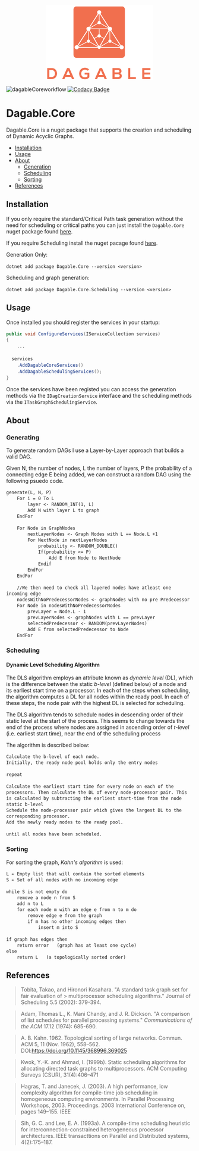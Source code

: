 <p align="center">
  <img src="./Documentation/images/logo.png" height="200px" />
</p>

![dagableCoreworkflow](https://github.com/dagable/Dagable.Core/actions/workflows/nugetBuildAndDeploy.yml/badge.svg)
[![Codacy Badge](https://app.codacy.com/project/badge/Grade/c09f67e58b27454abf4272366cc46bb2)](https://www.codacy.com?utm_source=github.com&amp;utm_medium=referral&amp;utm_content=Dagable/Dagable.Core&amp;utm_campaign=Badge_Grade)

# Dagable.Core

Dagable.Core is a nuget package that supports the creation and scheduling of Dynamic Acyclic Graphs. 

- [Installation](#Installation)
- [Usage](#Usage)
- [About](#About)
  - [Generation](#Generating)
  - [Scheduling](#Scheduling)
  - [Sorting](#Sorting)
- [References](#References)

## Installation

If you only require the standard/Critical Path task generation without the need for scheduling or critical paths you can just install the `Dagable.Core` nuget package found [here](https://www.nuget.org/packages/Dagable.Core/1.0.0-alpha-9).

If you require Scheduling install the nuget pacage found [here](https://www.nuget.org/packages/Dagable.Core.Scheduling/1.0.0-alpha-9).

Generation Only:

```dotnet add package Dagable.Core --version <version>```

Scheduling and graph generation:

```dotnet add package Dagable.Core.Scheduling --version <version>```

## Usage

Once installed you should register the services in your startup:

``` c#
public void ConfigureServices(IServiceCollection services)
{
    ...
        
  services
    .AddDagableCoreServices()
    .AddDagableSchedulingServices();
}
```

Once the services have been registed you can access the generation methods via the `IDagCreationService` interface and the scheduling methods via the `ITaskGraphSchedulingService`.

## About

### Generating

To generate random DAGs I use a Layer-by-Layer approach that builds a valid DAG.

Given N, the number of nodes, L the number of layers, P the probability of a connecting edge E being added, we can construct a random DAG using the following psuedo code.

```
generate(L, N, P)
	For i = 0 To L 
        layer <- RANDOM_INT(1, L)
        Add N with layer L to graph
    EndFor

    For Node in GraphNodes
        nextLayerNodes <- Graph Nodes with L == Node.L +1
        For NextNode in nextLayerNodes
            probability <- RANDOM_DOUBLE()
            If(probability <= P)
                Add E from Node to NextNode
            Endif
        EndFor
    EndFor

    //We then need to check all layered nodes have atleast one incoming edge
    nodesWithNoPredecessorNodes <- graphNodes with no pre Predecessor
    For Node in nodesWithNoPredecessorNodes
        prevLayer = Node.L - 1
        prevLayerNodes <- graphNodes with L == prevLayer
        selectedPredecessor <- RANDOM(prevLayerNodes)
        Add E from selectedPredecessor to Node
    EndFor
```



### Scheduling

#### Dynamic Level Scheduling Algorithm

The DLS algorithm  employs an attribute known as *dynamic level* (DL), which is the difference  between the static *b-level* (defined below) of a node and its earliest start time on a processor. In each of the steps when scheduling, the algorithm computes a DL for all nodes within the ready pool. In each of these steps, the node pair with the highest DL is selected for scheduling.

The DLS algorithm tends to schedule nodes in descending order of their static level at the start of the process. This seems to change towards the end of the process where nodes are assigned in ascending order of *t-level* (i.e. earliest start time), near the end of the scheduling process

The algorithm  is described below:

```
Calculate the b-level of each node.
Initially, the ready node pool holds only the entry nodes 
    
repeat

Calculate the earliest start time for every node on each of the processors. Then calculate the DL of every node-processor pair. This is calculated by subtracting the earliest start-time from the node static b-level
Schedule the node-processor pair which gives the largest DL to the corresponding processor. 
Add the newly ready nodes to the ready pool.

until all nodes have been scheduled.
```


### Sorting

For sorting the graph, *Kahn's algorithm* is used:

```
L ← Empty list that will contain the sorted elements
S ← Set of all nodes with no incoming edge

while S is not empty do
    remove a node n from S
    add n to L
    for each node m with an edge e from n to m do
        remove edge e from the graph
        if m has no other incoming edges then
            insert m into S

if graph has edges then
    return error   (graph has at least one cycle)
else 
    return L   (a topologically sorted order)
```

## References

> Tobita, Takao, and Hironori Kasahara. "A standard task graph set for fair evaluation of > multiprocessor scheduling algorithms." Journal of Scheduling 5.5 (2002): 379-394.

> Adam, Thomas L., K. Mani Chandy, and J. R. Dickson. "A comparison of list schedules for parallel processing systems." *Communications of the ACM* 17.12 (1974): 685-690.

> A. B. Kahn. 1962. Topological sorting of large networks. Commun. ACM 5, 11 (Nov. 1962), 558–562. DOI:https://doi.org/10.1145/368996.369025

> Kwok, Y.-K. and Ahmad, I. (1999b). Static scheduling algorithms for allocating directed task graphs to multiprocessors. ACM Computing Surveys (CSUR), 31(4):406–471

> Hagras, T. and Janecek, J. (2003). A high performance, low complexity algorithm for compile-time job scheduling in homogeneous computing environments. In Parallel Processing Workshops, 2003. Proceedings. 2003 International Conference on, pages 149–155. IEEE

> Sih, G. C. and Lee, E. A. (1993a). A compile-time scheduling heuristic for  interconnection-constrained heterogeneous processor architectures. IEEE transacttions on Parallel and Distributed systems, 4(2):175–187.
